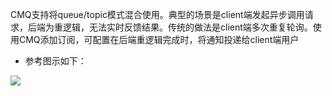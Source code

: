 CMQ支持将queue/topic模式混合使用。典型的场景是client端发起异步调用请求，后端为重逻辑，无法实时反馈结果。传统的做法是client端多次重复轮询。使用CMQ添加订阅，可配置在后端重逻辑完成时，将通知投递给client端用户

- 参考图示如下：

![](//mc.qcloudimg.com/static/img/3e3b93780bfe9c9b7965e27fb54e341a/image.png)
